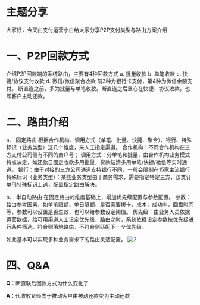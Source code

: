 # 主题分享
大家好，今天由支付运营小白给大家分享P2P支付类型与路由方案介绍
# 一、P2P回款方式
介绍P2P回款端的系统路由，主要有4种回款方式
    a.	批量收款
    b.	单笔收款
    c.	快捷/协议支付收款
    d.	微信/微信聚合收款
前3种为银行卡支付，第4种为微信余额支付。
断直连之前，多为批量与单笔收款。断直连之后重心在快捷、协议收款，也即客户主动还款。

# 二、路由介绍

a、	固定路由
根据合作机构、调用方式（单笔、批量、快捷、聚合）、银行、特殊标识（业务类型）这几个维度，来人工指定渠道。
合作机构：不同合作机构在三方支付公司侧有不同的商户号；
调用方式：分单笔和批量，由合作机构业务模式特点决定，如还款日固定收款多用批量，贷款结清多用单笔/快捷/微信等实时通道。
银行：由于对接的三方公司通道支持银行不同，一般会限制在15家主流银行
特殊标识（业务类型）：某些业务类型由于商务需求，需要指定特定三方，该类订单用特殊标识上送，配置指定路由解决。
  
b、	半自动路由
在固定路由的维度基础上，增加优先级配置与参数配置。
参数：路由参考因素，如单笔限额、单日限额、是否需要绑卡，成本，成功率，回盘时间等，参数可以设置是否生效，也可以给参数设定阈值。
优先级：由业务人员依据运营数据，给可用渠道人工设定优先级，路由之时，系统依据设定参数按优先级进行条件筛选。符合则落地路由，不符合则匹配下一个优先级。

如此基本可以实现多种业务需求下的路由灵活配置。
![2](https://note.youdao.com/yws/res/240/354CB99AD1AA4523ACE6974577777A38)

# 四、Q&A
**Q**：断直联后回款方式为什么变化了

**A**：代收收紧倾向于推动客户由被动还款变为主动还款
